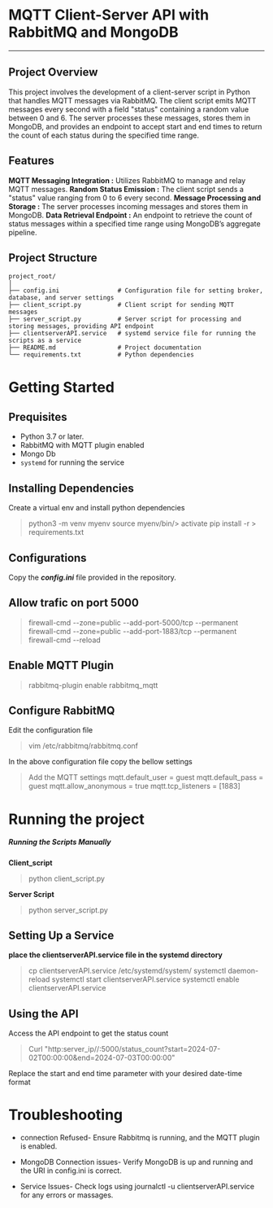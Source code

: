 # MQTT Client-Server API with RabbitMQ and MongoDB
___
## Project Overview
This project involves the development of a client-server script in Python that handles MQTT messages via RabbitMQ. The client script emits MQTT messages every second with a field "status" containing a random value between 0 and 6. The server processes these messages, stores them in MongoDB, and provides an endpoint to accept start and end times to return the count of each status during the specified time range.

## Features

**MQTT Messaging Integration :** Utilizes RabbitMQ to manage and relay MQTT messages.
**Random Status Emission :** The client script sends a "status" value ranging from 0 to 6 every second.
**Message Processing and Storage :** The server processes incoming messages and stores them in MongoDB.
**Data Retrieval Endpoint :** An endpoint to retrieve the count of status messages within a specified time range using MongoDB’s aggregate pipeline.

## Project Structure

```plaintext
project_root/
│
├── config.ini                # Configuration file for setting broker, database, and server settings
├── client_script.py          # Client script for sending MQTT messages
├── server_script.py          # Server script for processing and storing messages, providing API endpoint
├── clientserverAPI.service   # systemd service file for running the scripts as a service
├── README.md                 # Project documentation
└── requirements.txt          # Python dependencies
```
# Getting Started
## Prequisites
- Python 3.7 or later.
- RabbitMQ with MQTT plugin enabled
- Mongo Db
- `systemd` for running the service

## Installing Dependencies
Create a virtual env and install python dependencies

> python3 -m venv myenv
> source myenv/bin/> activate
> pip install -r > requirements.txt

## Configurations
Copy the _**config.ini**_ file provided in the repository.


## Allow trafic on port 5000

> firewall-cmd --zone=public --add-port-5000/tcp --permanent
> firewall-cmd --zone=public --add-port-1883/tcp --permanent
> firewall-cmd --reload

## Enable MQTT Plugin
> rabbitmq-plugin enable rabbitmq_mqtt

## Configure RabbitMQ
Edit the configuration file
> vim /etc/rabbitmq/rabbitmq.conf

In the above configuration file copy the bellow settings

> Add the MQTT settings
> mqtt.default_user = guest
> mqtt.default_pass = guest
> mqtt.allow_anonymous = true
> mqtt.tcp_listeners = [1883]

# Running the project
##### Running the Scripts Manually
**Client_script**
>python client_script.py

**Server Script**
>python server_script.py

## Setting Up a Service
**place the clientserverAPI.service file in the systemd directory**

> cp clientserverAPI.service /etc/systemd/system/
> systemctl daemon-reload
> systemctl start clientserverAPI.service
> systemctl enable clientserverAPI.service

## Using the API

Access the API endpoint to get the status count

>Curl "http:server_ip//:5000/status_count?start=2024-07-02T00:00:00&end=2024-07-03T00:00:00"

Replace the start and end time parameter with your desired date-time format

# Troubleshooting
* connection Refused- Ensure Rabbitmq is running, and the MQTT plugin is enabled.

* MongoDB Connection issues- Verify MongoDB is up and running and the URI in config.ini is correct.

* Service Issues- Check logs using journalctl -u clientserverAPI.service for any errors or massages.
